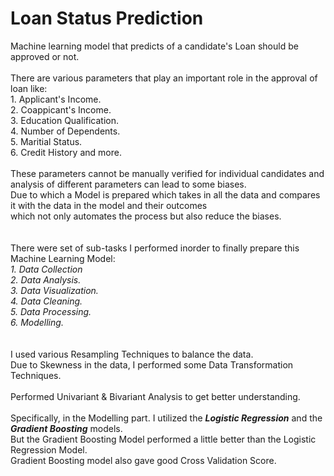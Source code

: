 # Loan Status Prediction

Machine learning model that predicts of a candidate's Loan should be approved or not.
<br><br>
There are various parameters that play an important role in the approval of loan like:<br>
    1. Applicant's Income.<br>
    2. Coappicant's Income.<br>
    3. Education Qualification.<br>
    4. Number of Dependents.<br>
    5. Maritial Status.<br>
    6. Credit History and more.<br>
<br>These parameters cannot be manually verified for individual candidates and analysis of different parameters can lead to some biases.<br>
Due to which a Model is prepared which takes in all the data and compares it with the data in the model and their outcomes <br>which not only automates the process but also reduce the biases.<br><br>
<br>
There were set of sub-tasks I performed inorder to finally prepare this Machine Learning Model:<br>
  *1. Data Collection<br>*
  *2. Data Analysis.<br>*
  *3. Data Visualization.*<br>
  *4. Data Cleaning.<br>*
  *5. Data Processing.<br>*
  *6. Modelling.<br>*
  <br>
  <br>
I used various Resampling Techniques to balance the data.<br>
Due to Skewness in the data, I performed some Data Transformation Techniques.<br>
<br> Performed Univariant & Bivariant Analysis to get better understanding.<br><br> 
Specifically, in the Modelling part. I utilized the ***Logistic Regression*** and the ***Gradient Boosting*** models.<br>
But the Gradient Boosting Model performed a little better than the Logistic Regression Model.
<br> Gradient Boosting model also gave good Cross Validation Score.
